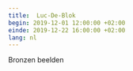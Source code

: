 ```yaml
---
title:  Luc-De-Blok
begin: 2019-12-01 12:00:00 +02:00
einde: 2019-12-22 16:00:00 +02:00
lang: nl
---
```


Bronzen beelden
